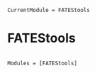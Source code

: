 ```@meta
CurrentModule = FATEStools
```

# FATEStools

```@index
```

```@autodocs
Modules = [FATEStools]
```
